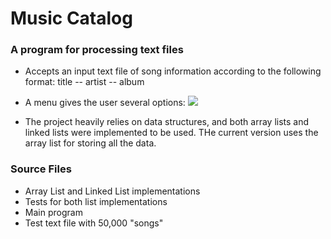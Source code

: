 Music Catalog
=========

### A program for processing text files

- Accepts an input text file of song information according to the following format:
title -- artist -- album

- A menu gives the user several options:
![](https://imgur.com/a/axV2E?raw=true)

- The project heavily relies on data structures, and both array lists and linked lists were implemented to be used. THe current version uses the array list for storing all the data. 

### Source Files 
 - Array List and Linked List implementations
 - Tests for both list implementations
 - Main program
 - Test text file with 50,000 "songs"


